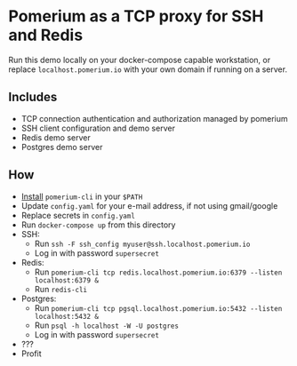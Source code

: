 # Pomerium as a TCP proxy for SSH and Redis

Run this demo locally on your docker-compose capable workstation, or replace `localhost.pomerium.io` with your own domain if running on a server.

## Includes

- TCP connection authentication and authorization managed by pomerium
- SSH client configuration and demo server
- Redis demo server
- Postgres demo server

## How

- [Install](/docs/deploy/clients/pomerium-cli) `pomerium-cli` in your `$PATH`
- Update `config.yaml` for your e-mail address, if not using gmail/google
- Replace secrets in `config.yaml`
- Run `docker-compose up` from this directory
- SSH:
  - Run `ssh -F ssh_config myuser@ssh.localhost.pomerium.io`
  - Log in with password `supersecret`
- Redis:
  - Run `pomerium-cli tcp redis.localhost.pomerium.io:6379 --listen localhost:6379 &`
  - Run `redis-cli`
- Postgres:
  - Run `pomerium-cli tcp pgsql.localhost.pomerium.io:5432 --listen localhost:5432 &`
  - Run `psql -h localhost -W -U postgres`
  - Log in with password `supersecret`
- ???
- Profit
